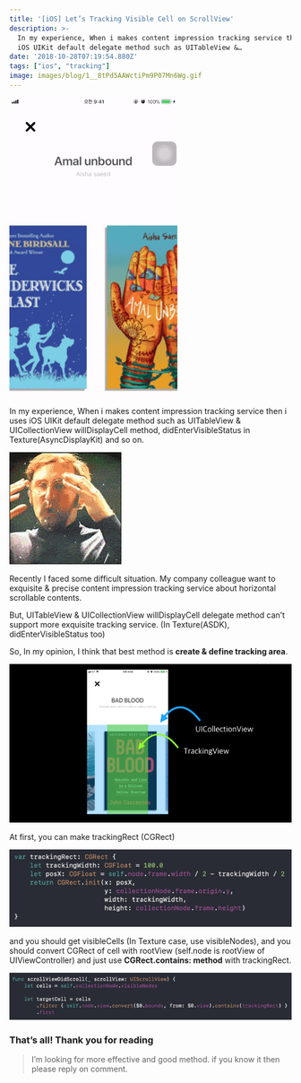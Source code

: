 ```yaml
---
title: '[iOS] Let’s Tracking Visible Cell on ScrollView'
description: >-
  In my experience, When i makes content impression tracking service then i uses
  iOS UIKit default delegate method such as UITableView &…
date: '2018-10-28T07:19:54.880Z'
tags: ["ios", "tracking"]
image: images/blog/1__8tPd5AAWctiPm9P07Mn6Wg.gif
---
```


![](/images/blog/1__8tPd5AAWctiPm9P07Mn6Wg.gif)

In my experience, When i makes content impression tracking service then i uses iOS UIKit default delegate method such as UITableView & UICollectionView willDisplayCell method, didEnterVisibleStatus in Texture(AsyncDisplayKit) and so on.

![](/images/blog/1__xkcVKRRWvtsnD____D__ZjEJA.gif)

Recently I faced some difficult situation. My company colleague want to exquisite & precise content impression tracking service about horizontal scrollable contents.

But, UITableView & UICollectionView willDisplayCell delegate method can’t support more exquisite tracking service. (In Texture(ASDK), didEnterVisibleStatus too)

So, In my opinion, I think that best method is **create & define tracking area**.

![](/images/blog/1__lVxnLIR3PO4PjiqkbRMJew.png)

At first, you can make trackingRect (CGRect)

![](/images/blog/1__Lad27hmbqUaA5OtzOKXSWw.png)

and you should get visibleCells (In Texture case, use visibleNodes), and you should convert CGRect of cell with rootView (self.node is rootView of UIViewController) and just use **CGRect.contains: method** with trackingRect.

![](/images/blog/1__HTeHBCXor__F53sso82NsIQ.png)

### That’s all! Thank you for reading

> I’m looking for more effective and good method. if you know it then please reply on comment.